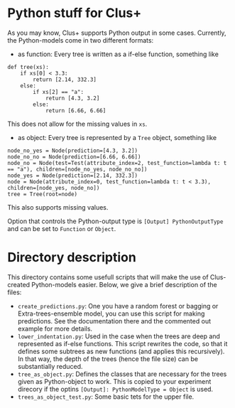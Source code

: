 # Python stuff for Clus+

As you may know, Clus+ supports Python output in some cases. Currently, the Python-models come in two different formats:

- as function: Every tree is written as a if-else function, something like

```
def tree(xs):
    if xs[0] < 3.3:
        return [2.14, 332.3]
    else:
        if xs[2] == "a":
            return [4.3, 3.2]
        else:
            return [6.66, 6.66]
```

This does not allow for the missing values in `xs`.
- as object: Every tree is represented by a `Tree` object, something like

```
node_no_yes = Node(prediction=[4.3, 3.2])
node_no_no = Node(prediction=[6.66, 6.66])
node_no = Node(test=Test(attribute_index=2, test_function=lambda t: t == "a"), children=[node_no_yes, node_no_no])
node_yes = Node(prediction=[2.14, 332.3])
node = Node(attribute_index=0, test_function=lambda t: t < 3.3), children=[node_yes, node_no])
tree = Tree(root=node)
```
This also supports missing values.

Option that controls the Python-output type is `[Output] PythonOutputType` and can be set to `Function` or `Object`.

# Directory description

This directory contains some usefull scripts that will make the use of Clus-created Python-models easier.
Below, we give a brief description of the files:

- `create_predictions.py`: One you have a random forest or bagging or Extra-trees-ensemble model, you can use this script for making predictions.
   See the documentation there and the commented out example for more details.
- `lower_indentation.py`: Used in the case when the trees are deep and represented as if-else functions. This script rewrites the code, so that
   it defines some subtrees as new functions (and applies this recursively).
   In that way, the depth of the trees (hence the file size) can be substantially reduced.
- `tree_as_object.py`: Defines the classes that are necessary for the trees given as Python-object to work. This is copied to your experiment
  direcory if the optins `[Output]: PythonModelType = Object` is used.
- `trees_as_object_test.py`: Some basic tets for the upper file.